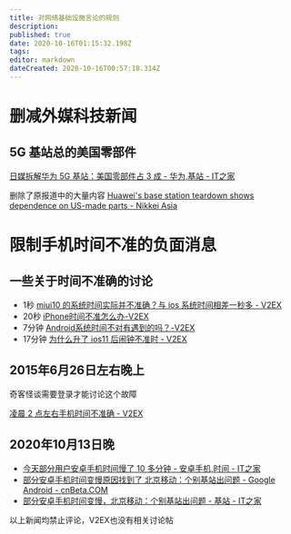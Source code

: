 ```yaml
---
title: 对网络基础设施言论的规则
description: 
published: true
date: 2020-10-16T01:15:32.198Z
tags: 
editor: markdown
dateCreated: 2020-10-16T00:57:18.314Z
---
```


# 删减外媒科技新闻

## 5G 基站总的美国零部件

[日媒拆解华为 5G 基站：美国零部件占 3 成 - 华为,基站 - IT之家](https://archive.is/x3QlL "https://www.ithome.com/0/513/290.htm")

删除了原报道中的大量内容 [Huawei's base station teardown shows dependence on US-made parts - Nikkei Asia](https://archive.is/OheXb "https://asia.nikkei.com/Spotlight/Huawei-crackdown/Huawei-s-base-station-teardown-shows-dependence-on-US-made-parts")

# 限制手机时间不准的负面消息

## 一些关于时间不准确的讨论

+ 1秒 [miui10 的系统时间实际并不准确？与 ios 系统时间相差一秒多 - V2EX](https://archive.is/NlZKA)
+ 20秒 [iPhone时间不准怎么办-V2EX](https://archive.is/DPyQI)
+ 7分钟 [Android系统时间不对有遇到的吗？-V2EX](https://archive.is/I2RUb "https://v2ex.com/t/639339")
+ 17分钟 [为什么升了 ios11 后闹钟不准时 - V2EX](https://archive.is/O8AHC)

##  2015年6月26日左右晚上

奇客怪谈需要登录才能讨论这个故障

[凌晨 2 点左右手机时间不准确 - V2EX](https://archive.is/7d5TX "https://www.v2ex.com/t/201279")

## 2020年10月13日晚

+ [今天部分用户安卓手机时间慢了 10 多分钟 - 安卓手机,时间 - IT之家](https://archive.is/LkcFo "https://www.ithome.com/0/513/232.htm")
+ [部分安卓手机时间变慢原因找到了 北京移动：个别基站出问题 - Google Android - cnBeta.COM](https://archive.is/0FoLr "https://www.cnbeta.com/articles/tech/1039865.htm")
+ [部分安卓手机时间变慢，北京移动：个别基站出问题 - 基站 - IT之家](https://archive.is/6FGst "https://www.ithome.com/0/513/333.htm")

以上新闻均禁止评论，V2EX也没有相关讨论帖
